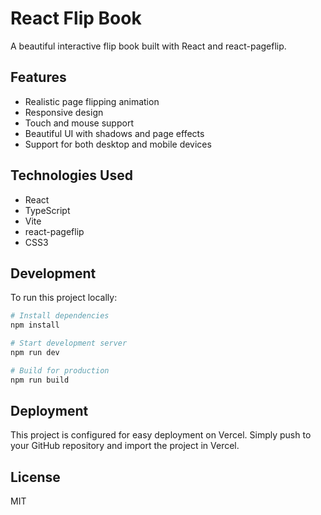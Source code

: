 # React Flip Book

A beautiful interactive flip book built with React and react-pageflip.

## Features

- Realistic page flipping animation
- Responsive design
- Touch and mouse support
- Beautiful UI with shadows and page effects
- Support for both desktop and mobile devices

## Technologies Used

- React
- TypeScript
- Vite
- react-pageflip
- CSS3

## Development

To run this project locally:

```bash
# Install dependencies
npm install

# Start development server
npm run dev

# Build for production
npm run build
```

## Deployment

This project is configured for easy deployment on Vercel. Simply push to your GitHub repository and import the project in Vercel.

## License

MIT
